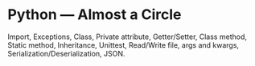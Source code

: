 # Python — Almost a Circle

Import,  Exceptions,  Class,  Private attribute,  Getter/Setter,  Class method,  Static method,  Inheritance,  Unittest,  Read/Write file,  args and kwargs,  Serialization/Deserialization, JSON.
